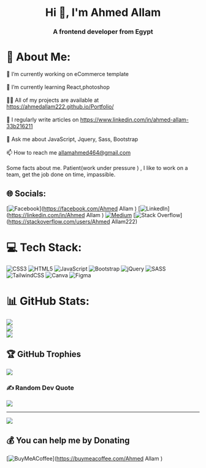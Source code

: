 <h1 align="center">Hi 👋, I'm Ahmed Allam</h1>
<h3 align="center">A frontend developer from Egypt</h3>

# 💫 About Me:
🔭 I’m currently working on eCommerce template<br><br>🌱 I’m currently learning React,photoshop<br><br>👨‍💻 All of my projects are available at https://ahmedallam222.github.io/Portfolio/<br><br>📝 I regularly write articles on https://www.linkedin.com/in/ahmed-allam-33b216211<br><br>💬 Ask me about JavaScript, Jquery, Sass, Bootstrap<br><br>📫 How to reach me allamahmed464@gmail.com<br><br>Some facts about me. Patient(work under pressure ) , I like to work on a team, get the job done on time, impassible.


## 🌐 Socials:
[![Facebook](https://img.shields.io/badge/Facebook-%231877F2.svg?logo=Facebook&logoColor=white)](https://facebook.com/Ahmed Allam ) [![LinkedIn](https://img.shields.io/badge/LinkedIn-%230077B5.svg?logo=linkedin&logoColor=white)](https://linkedin.com/in/Ahmed Allam ) [![Medium](https://img.shields.io/badge/Medium-12100E?logo=medium&logoColor=white)](https://medium.com/@AhmedAllam) [![Stack Overflow](https://img.shields.io/badge/-Stackoverflow-FE7A16?logo=stack-overflow&logoColor=white)](https://stackoverflow.com/users/Ahmed Allam222) 

# 💻 Tech Stack:
![CSS3](https://img.shields.io/badge/css3-%231572B6.svg?style=for-the-badge&logo=css3&logoColor=white) ![HTML5](https://img.shields.io/badge/html5-%23E34F26.svg?style=for-the-badge&logo=html5&logoColor=white) ![JavaScript](https://img.shields.io/badge/javascript-%23323330.svg?style=for-the-badge&logo=javascript&logoColor=%23F7DF1E) ![Bootstrap](https://img.shields.io/badge/bootstrap-%23563D7C.svg?style=for-the-badge&logo=bootstrap&logoColor=white) ![jQuery](https://img.shields.io/badge/jquery-%230769AD.svg?style=for-the-badge&logo=jquery&logoColor=white) ![SASS](https://img.shields.io/badge/SASS-hotpink.svg?style=for-the-badge&logo=SASS&logoColor=white) ![TailwindCSS](https://img.shields.io/badge/tailwindcss-%2338B2AC.svg?style=for-the-badge&logo=tailwind-css&logoColor=white) ![Canva](https://img.shields.io/badge/Canva-%2300C4CC.svg?style=for-the-badge&logo=Canva&logoColor=white) 	![Figma](https://img.shields.io/badge/figma-%23F24E1E.svg?style=for-the-badge&logo=figma&logoColor=white)
# 📊 GitHub Stats:
![](https://github-readme-stats.vercel.app/api?username=ahmedallam222&theme=vision-friendly-dark&hide_border=false&include_all_commits=true&count_private=false)<br/>
![](https://github-readme-streak-stats.herokuapp.com/?user=ahmedallam222&theme=vision-friendly-dark&hide_border=false)<br/>
![](https://github-readme-stats.vercel.app/api/top-langs/?username=ahmedallam222&theme=vision-friendly-dark&hide_border=false&include_all_commits=true&count_private=false&layout=compact)

## 🏆 GitHub Trophies
![](https://github-profile-trophy.vercel.app/?username=ahmedallam222&theme=juicyfresh&no-frame=false&no-bg=true&margin-w=4)

### ✍️ Random Dev Quote
![](https://quotes-github-readme.vercel.app/api?type=horizontal&theme=dark)

---
[![](https://visitcount.itsvg.in/api?id=ahmedallam222&icon=0&color=2)](https://visitcount.itsvg.in)

  ## 💰 You can help me by Donating
  [![BuyMeACoffee](https://img.shields.io/badge/Buy%20Me%20a%20Coffee-ffdd00?style=for-the-badge&logo=buy-me-a-coffee&logoColor=black)](https://buymeacoffee.com/Ahmed Allam ) 

  <!-- Proudly created with GPRM ( https://gprm.itsvg.in ) -->
  
